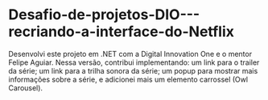 # Desafio-de-projetos-DIO---recriando-a-interface-do-Netflix
Desenvolvi este projeto em .NET com a Digital Innovation One e o mentor Felipe Aguiar. Nessa versão, contribui implementando: um link para o trailer da série; um link para a trilha sonora da série; um popup para mostrar mais informações sobre a série, e adicionei mais um elemento carrossel (Owl Carousel).
